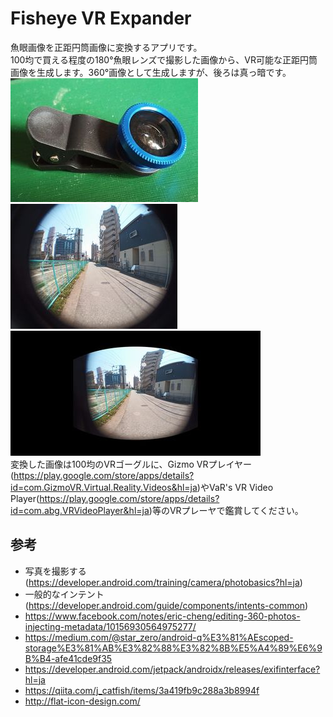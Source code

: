 # Fisheye VR Expander
魚眼画像を正距円筒画像に変換するアプリです。  
100均で買える程度の180°魚眼レンズで撮影した画像から、VR可能な正距円筒画像を生成します。360°画像として生成しますが、後ろは真っ暗です。  
![fisheyelense](img/fisheyelense.jpg) ![a](img/fisheyeimg.jpg)  
![360image](img/eqimg.jpg)  
変換した画像は100均のVRゴーグルに、Gizmo VRプレイヤー(https://play.google.com/store/apps/details?id=com.GizmoVR.Virtual.Reality.Videos&hl=ja)やVaR's VR Video Player(https://play.google.com/store/apps/details?id=com.abg.VRVideoPlayer&hl=ja)等のVRプレーヤで鑑賞してください。
## 参考
* 写真を撮影する(https://developer.android.com/training/camera/photobasics?hl=ja)
* 一般的なインテント(https://developer.android.com/guide/components/intents-common)
* https://www.facebook.com/notes/eric-cheng/editing-360-photos-injecting-metadata/10156930564975277/
* https://medium.com/@star_zero/android-q%E3%81%AEscoped-storage%E3%81%AB%E3%82%88%E3%82%8B%E5%A4%89%E6%9B%B4-afe41cde9f35
* https://developer.android.com/jetpack/androidx/releases/exifinterface?hl=ja
* https://qiita.com/j_catfish/items/3a419fb9c288a3b8994f
* http://flat-icon-design.com/

